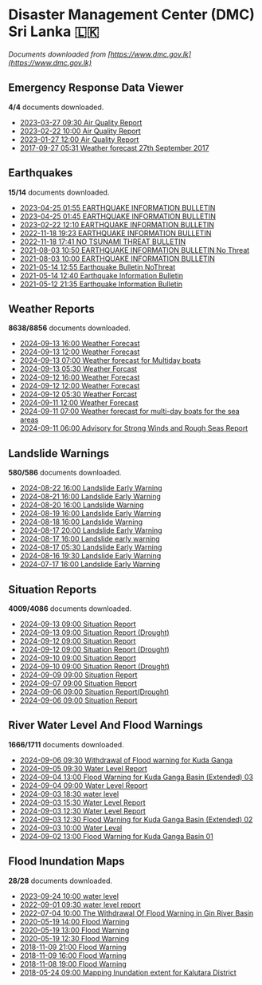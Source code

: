 # Disaster Management Center (DMC) Sri Lanka :sri_lanka:

*Documents downloaded from [https://www.dmc.gov.lk](https://www.dmc.gov.lk)*

## Emergency Response Data Viewer

**4/4** documents downloaded.

* [2023-03-27 09:30 Air Quality Report](data/emergency-response-data-viewer/20230327.0930.air-quality-report.pdf)
* [2023-02-22 10:00 Air Quality Report](data/emergency-response-data-viewer/20230222.1000.air-quality-report.pdf)
* [2023-01-27 12:00 Air Quality Report](data/emergency-response-data-viewer/20230127.1200.air-quality-report.pdf)
* [2017-09-27 05:31 Weather forecast 27th September 2017](data/emergency-response-data-viewer/20170927.0531.weather-forecast-27th-september-2017.pdf)

## Earthquakes

**15/14** documents downloaded.

* [2023-04-25 01:55 EARTHQUAKE INFORMATION BULLETIN](data/earthquakes/20230425.0155.earthquake-information-bulletin.pdf)
* [2023-04-25 01:45 EARTHQUAKE INFORMATION BULLETIN](data/earthquakes/20230425.0145.earthquake-information-bulletin.pdf)
* [2023-02-22 12:10 EARTHQUAKE INFORMATION BULLETIN](data/earthquakes/20230222.1210.earthquake-information-bulletin.pdf)
* [2022-11-18 19:23 EARTHQUAKE INFORMATION BULLETIN](data/earthquakes/20221118.1923.earthquake-information-bulletin.pdf)
* [2022-11-18 17:41 NO TSUNAMI THREAT BULLETIN](data/earthquakes/20221118.1741.no-tsunami-threat-bulletin.pdf)
* [2021-08-03 10:50 EARTHQUAKE INFORMATION BULLETIN No Threat](data/earthquakes/20210803.1050.earthquake-information-bulletin-no-threat.pdf)
* [2021-08-03 10:00 EARTHQUAKE INFORMATION BULLETIN](data/earthquakes/20210803.1000.earthquake-information-bulletin.pdf)
* [2021-05-14 12:55 Earthquake Bulletin NoThreat](data/earthquakes/20210514.1255.earthquake-bulletin-nothreat.pdf)
* [2021-05-14 12:40 Earthquake Information Bulletin](data/earthquakes/20210514.1240.earthquake-information-bulletin.pdf)
* [2021-05-12 21:35 Earthquake Information Bulletin](data/earthquakes/20210512.2135.earthquake-information-bulletin.pdf)

## Weather Reports

**8638/8856** documents downloaded.

* [2024-09-13 16:00 Weather Forecast](data/weather-reports/20240913.1600.weather-forecast.pdf)
* [2024-09-13 12:00 Weather Forecast](data/weather-reports/20240913.1200.weather-forecast.pdf)
* [2024-09-13 07:00 Weather forecast for Multiday boats](data/weather-reports/20240913.0700.weather-forecast-for-multiday-boats.pdf)
* [2024-09-13 05:30 Weather Forcast](data/weather-reports/20240913.0530.weather-forcast.pdf)
* [2024-09-12 16:00 Weather Forecast](data/weather-reports/20240912.1600.weather-forecast.pdf)
* [2024-09-12 12:00 Weather Forecast](data/weather-reports/20240912.1200.weather-forecast.pdf)
* [2024-09-12 05:30 Weather Forcast](data/weather-reports/20240912.0530.weather-forcast.pdf)
* [2024-09-11 12:00 Weather Forecast](data/weather-reports/20240911.1200.weather-forecast.pdf)
* [2024-09-11 07:00 Weather forecast for multi-day boats for the sea areas](data/weather-reports/20240911.0700.weather-forecast-for-multiday-boats-for-the-sea-areas.pdf)
* [2024-09-11 06:00 Advisory for Strong Winds and Rough Seas Report](data/weather-reports/20240911.0600.advisory-for-strong-winds-and-rough-seas-report.pdf)

## Landslide Warnings

**580/586** documents downloaded.

* [2024-08-22 16:00 Landslide Early Warning](data/landslide-warnings/20240822.1600.landslide-early-warning.pdf)
* [2024-08-21 16:00 Landslide Early Warning](data/landslide-warnings/20240821.1600.landslide-early-warning.pdf)
* [2024-08-20 16:00 Landslide Warning](data/landslide-warnings/20240820.1600.landslide-warning.pdf)
* [2024-08-19 16:00 Landslide Early Warning](data/landslide-warnings/20240819.1600.landslide-early-warning.pdf)
* [2024-08-18 16:00 Landslide Warning](data/landslide-warnings/20240818.1600.landslide-warning.pdf)
* [2024-08-17 20:00 Landslide Early Warning](data/landslide-warnings/20240817.2000.landslide-early-warning.pdf)
* [2024-08-17 16:00 Landslide early warning](data/landslide-warnings/20240817.1600.landslide-early-warning.pdf)
* [2024-08-17 05:30 Landslide Early Warning](data/landslide-warnings/20240817.0530.landslide-early-warning.pdf)
* [2024-08-16 19:30 Landslide Early Warning](data/landslide-warnings/20240816.1930.landslide-early-warning.pdf)
* [2024-07-17 16:00 Landslide Early Warning](data/landslide-warnings/20240717.1600.landslide-early-warning.pdf)

## Situation Reports

**4009/4086** documents downloaded.

* [2024-09-13 09:00 Situation Report](data/situation-reports/20240913.0900.situation-report.pdf)
* [2024-09-13 09:00 Situation Report (Drought)](data/situation-reports/20240913.0900.situation-report-drought.pdf)
* [2024-09-12 09:00 Situation Report](data/situation-reports/20240912.0900.situation-report.pdf)
* [2024-09-12 09:00 Situation Report (Drought)](data/situation-reports/20240912.0900.situation-report-drought.pdf)
* [2024-09-10 09:00 Situation Report](data/situation-reports/20240910.0900.situation-report.pdf)
* [2024-09-10 09:00 Situation Report (Drought)](data/situation-reports/20240910.0900.situation-report-drought.pdf)
* [2024-09-09 09:00 Situation Report](data/situation-reports/20240909.0900.situation-report.pdf)
* [2024-09-07 09:00 Situation Report](data/situation-reports/20240907.0900.situation-report.pdf)
* [2024-09-06 09:00 Situation Report(Drought)](data/situation-reports/20240906.0900.situation-reportdrought.pdf)
* [2024-09-06 09:00 Situation Report](data/situation-reports/20240906.0900.situation-report.pdf)

## River Water Level And Flood Warnings

**1666/1711** documents downloaded.

* [2024-09-06 09:30 Withdrawal of Flood warning for Kuda Ganga](data/river-water-level-and-flood-warnings/20240906.0930.withdrawal-of-flood-warning-for-kuda-ganga.pdf)
* [2024-09-05 09:30 Water Level Report](data/river-water-level-and-flood-warnings/20240905.0930.water-level-report.jpg)
* [2024-09-04 13:00 Flood Warning for Kuda Ganga Basin (Extended) 03](data/river-water-level-and-flood-warnings/20240904.1300.flood-warning-for-kuda-ganga-basin-extended-03.pdf)
* [2024-09-04 09:00 Water Level Report](data/river-water-level-and-flood-warnings/20240904.0900.water-level-report.jpg)
* [2024-09-03 18:30 water level](data/river-water-level-and-flood-warnings/20240903.1830.water-level.jpg)
* [2024-09-03 15:30 Water Level Report](data/river-water-level-and-flood-warnings/20240903.1530.water-level-report.jpg)
* [2024-09-03 12:30 Water Level Report](data/river-water-level-and-flood-warnings/20240903.1230.water-level-report.jpg)
* [2024-09-03 12:30 Flood Warning for Kuda Ganga Basin (Extended) 02](data/river-water-level-and-flood-warnings/20240903.1230.flood-warning-for-kuda-ganga-basin-extended-02.pdf)
* [2024-09-03 10:00 Water Leval](data/river-water-level-and-flood-warnings/20240903.1000.water-leval.jpg)
* [2024-09-02 13:00 Flood Warning for Kuda Ganga Basin  01](data/river-water-level-and-flood-warnings/20240902.1300.flood-warning-for-kuda-ganga-basin-01.pdf)

## Flood Inundation Maps

**28/28** documents downloaded.

* [2023-09-24 10:00 water level](data/flood-inundation-maps/20230924.1000.water-level.pdf)
* [2022-09-01 09:30 water level report](data/flood-inundation-maps/20220901.0930.water-level-report.pdf)
* [2022-07-04 10:00 The Withdrawal Of Flood Warning in Gin River Basin](data/flood-inundation-maps/20220704.1000.the-withdrawal-of-flood-warning-in-gin-river-basin.pdf)
* [2020-05-19 14:00 Flood Warning](data/flood-inundation-maps/20200519.1400.flood-warning.pdf)
* [2020-05-19 13:00 Flood Warning](data/flood-inundation-maps/20200519.1300.flood-warning.pdf)
* [2020-05-19 12:30 Flood Warning](data/flood-inundation-maps/20200519.1230.flood-warning.pdf)
* [2018-11-09 21:00 Flood Warning](data/flood-inundation-maps/20181109.2100.flood-warning.PDF)
* [2018-11-09 16:00 Flood Warning](data/flood-inundation-maps/20181109.1600.flood-warning.PDF)
* [2018-11-08 19:00 Flood Warning](data/flood-inundation-maps/20181108.1900.flood-warning.PDF)
* [2018-05-24 09:00 Mapping Inundation extent for Kalutara District](data/flood-inundation-maps/20180524.0900.mapping-inundation-extent-for-kalutara-district.pdf)
